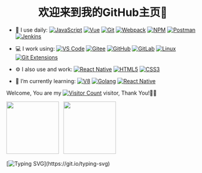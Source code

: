 <h1 align="center">欢迎来到我的GitHub主页👋</h1>

<!--
**web648/web648** is a ✨ _special_ ✨ repository because its `README.md` (this file) appears on your GitHub profile.

Here are some ideas to get you started:

- 🔭 I’m currently working on ...
- 🌱 I’m currently learning ...
- 👯 I’m looking to collaborate on ...
- 🤔 I’m looking for help with ...
- 💬 Ask me about ...
- 📫 How to reach me: ...
- 😄 Pronouns: ...
- ⚡ Fun fact: ...
-->


- 🚀 I use daily:
  [![JavaScript](https://img.shields.io/badge/JavaScript-000000?logo=JavaScript&logoColor=FFCA28)](https://web648.github.io/web648Blog/)
  [![Vue](https://img.shields.io/badge/Vue.js-35495E?logo=vue.js&logoColor=4FC08D)](https://web648.github.io/web648Blog/)
  [![Git](https://img.shields.io/badge/-Git-000000?logo=git&logoColor=FF7043)](https://web648.github.io/web648Blog/)
  [![Webpack](https://img.shields.io/badge/-webpack-2B3A42?logo=webpack&logoColor=75AFCC)](https://web648.github.io/web648Blog/)
  [![NPM](https://img.shields.io/badge/-NPM-2875E3?logo=npm&logoColor=029137)](https://web648.github.io/web648Blog/)
  [![Postman](https://img.shields.io/badge/-Postman-7A1FA2?logo=postman&logoColor=FC8019)](https://web648.github.io/web648Blog/)
  [![Jenkins](https://img.shields.io/badge/-Jenkins-F6C915?logo=jenkins&logoColor=F16061)](https://web648.github.io/web648Blog/)

- 💻 I work using:
  [![VS Code](https://img.shields.io/badge/-VS%20Code-007ACC?style=plastic&logo=visual-studio-code)](https://web648.github.io/web648Blog/)
  [![Gitee](https://img.shields.io/badge/-Gitee-A80025?logo=gitee&logoColor=F16061)](https://web648.github.io/web648Blog/)
  [![GitHub](https://img.shields.io/badge/-GitHub-181717?style=plastic&logo=github)](https://web648.github.io/web648Blog/)
  [![GitLab](https://img.shields.io/badge/-GitLab-FCA121?style=plastic&logo=gitlab)](https://web648.github.io/web648Blog/)
  [![Linux](https://img.shields.io/badge/-Linux-F16061?logo=linux&logoColor=000)](https://web648.github.io/web648Blog/)
  [![Git Extensions](https://img.shields.io/badge/-Git%20Extensions-green?logo=git%20extensions&logoColor=DE3929)](https://web648.github.io/web648Blog/)

- ⚙️ I also use and work:
  [![React Native](https://img.shields.io/badge/React_Native-20232A?logo=react&logoColor=61DAFB)](https://web648.github.io/web648Blog/)
  [![HTML5](https://img.shields.io/badge/-HTML5-E34F26?style=plastic&logo=html5&logoColor=white)](https://web648.github.io/web648Blog/)
  [![CSS3](https://img.shields.io/badge/-CSS3-1572B6?style=plastic&logo=css3)](https://web648.github.io/web648Blog/)

- 🌱 I’m currently learning:
  [![V8](https://img.shields.io/badge/-V8-3DDC84?logo=v8&logoColor=4788F4)](https://web648.github.io/web648Blog/)
  [![Golang](https://img.shields.io/badge/-Golang-02569B?logo=go&logoColor=00ACC1)](https://web648.github.io/web648Blog/)
  [![React Native](https://img.shields.io/badge/React_Native-20232A?logo=react&logoColor=61DAFB)](https://web648.github.io/web648Blog/)


Welcome, You are my [![Visitor Count](https://profile-counter.glitch.me/all-smile/count.svg)](https://github.com/web648/) visitor, Thank You!🎉🎉

<span><img src="https://github-readme-stats.vercel.app/api/top-langs/?username=web648&layout=compact" height="137px" /></span> &nbsp; <span><img height="137px" src="https://github-readme-stats.vercel.app/api?username=web648&hide_title=true&hide_border=true&show_icons=true&line_height=21&text_color=000&icon_color=000&bg_color=0,ea6161,ffc64d,fffc4d,52fa5a&theme=graywhite" /> </span>

[![Typing SVG](https://readme-typing-svg.demolab.com?font=Fira+Code&size=18&pause=1000&color=00F71A&random=false&width=435&lines=Don't+give+up+and+don't+give+in.)](https://git.io/typing-svg)

